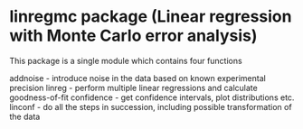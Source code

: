 # linregmc package  (Linear regression with Monte Carlo error analysis)

This package is a single module which contains four functions

addnoise        - introduce noise in the data based on known experimental precision
linreg          - perform multiple linear regressions and calculate goodness-of-fit
confidence      - get confidence intervals, plot distributions etc.
linconf         - do all the steps in succession, including possible transformation of the data
